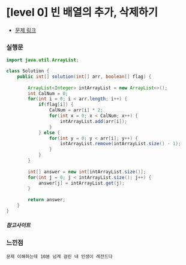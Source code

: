 # [level 0] 빈 배열의 추가, 삭제하기

* [문제 링크](https://school.programmers.co.kr/learn/courses/30/lessons/181860)


### 실행문
```java
import java.util.ArrayList;

class Solution {
    public int[] solution(int[] arr, boolean[] flag) {
        
        ArrayList<Integer> intArrayList = new ArrayList<>();
        int CalNum = 0;
        for(int i = 0; i < arr.length; i++) {    
            if(flag[i]) {
                CalNum = arr[i] * 2;         
                for(int x = 0; x < CalNum; x++) {
                    intArrayList.add(arr[i]);   
                }                
            } else {
                for(int y = 0; y < arr[i]; y++) {
                    intArrayList.remove(intArrayList.size() - 1);
                }
            }
        }
        
        int[] answer = new int[intArrayList.size()];
        for(int j = 0; j < intArrayList.size(); j++) {
            answer[j] = intArrayList.get(j);
        }
        
        return answer;
    }
}
```


##### 참고사이트


### 느낀점
```
문제 이해하는데 10뷴 넘게 걸린 내 인생이 레전드다
``` 
